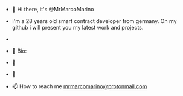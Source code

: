 - 👋 Hi there, it's @MrMarcoMarino
- I'm a 28 years old smart contract developer from germany. On my github i will present you my latest work and projects.
- 
- 👀 Bio:
- 🌱 
- 💞️ 

- 📫 How to reach me mrmarcomarino@protonmail.com

<!---
MrMarcoMarino/MrMarcoMarino is a ✨ special ✨ repository because its `README.md` (this file) appears on your GitHub profile.
You can click the Preview link to take a look at your changes.
--->
